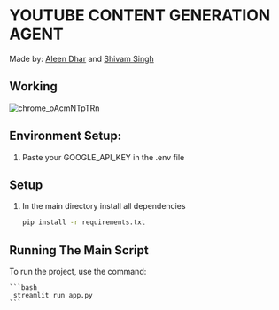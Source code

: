 # YOUTUBE CONTENT GENERATION AGENT
Made by: [Aleen Dhar](https://www.linkedin.com/in/aleendhar/) and [Shivam Singh](https://www.linkedin.com/in/shivam-singh-142a03257/)
## Working
![chrome_oAcmNTpTRn](https://github.com/AleenDhar/document-chatbot/assets/86429480/1f65c8cb-fdcc-495f-9e91-d71cf79153f8)


## Environment Setup:

1. Paste your GOOGLE_API_KEY in the .env file

## Setup
1. In the main directory install all dependencies

    ```bash
    pip install -r requirements.txt
    ```

## Running The Main Script

To run the project, use the command:

    ```bash
     streamlit run app.py
    ```

